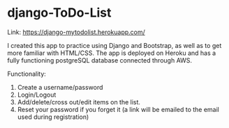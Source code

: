 # django-ToDo-List

Link: https://django-mytodolist.herokuapp.com/

I created this app to practice using Django and Bootstrap, as well as to get more familiar with HTML/CSS. The app is deployed on Heroku and has a fully functioning postgreSQL database connected through AWS. 

Functionality:
1. Create a username/password
2. Login/Logout
3. Add/delete/cross out/edit items on the list.
4. Reset your password if you forget it (a link will be emailed to the email used during registration)
